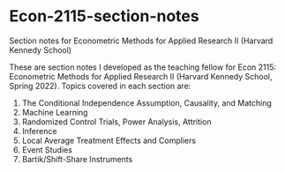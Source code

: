 # Econ-2115-section-notes
 Section notes for Econometric Methods for Applied Research II (Harvard Kennedy School)

These are section notes I developed as the teaching fellow for Econ 2115: Econometric Methods for Applied Research II (Harvard Kennedy School, Spring 2022). Topics covered in each section are:
1. The Conditional Independence Assumption, Causality, and Matching
2. Machine Learning
3. Randomized Control Trials, Power Analysis, Attrition
4. Inference
5. Local Average Treatment Effects and Compliers
10. Event Studies
11. Bartik/Shift-Share Instruments